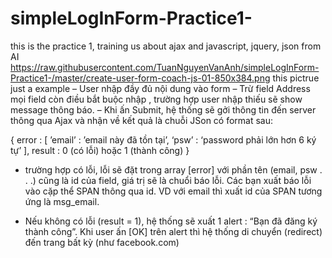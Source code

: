 # simpleLogInForm-Practice1-
this is the practice 1, training us about ajax and javascript, jquery, json from AI 
https://raw.githubusercontent.com/TuanNguyenVanAnh/simpleLogInForm-Practice1-/master/create-user-form-coach-js-01-850x384.png
this pictrue just a example 
– User nhập đầy đủ nội dung vào form
– Trừ field Address mọi field còn điều bắt buộc nhập , trường hợp user nhập thiếu sẽ show message thông báo.
– Khi ấn Submit, hệ thống sẽ gởi thông tin đến server thông qua Ajax và nhận về kết quả là chuỗi JSon có format sau:

{ error : [
        ’email’ : ’email này đã tồn tại’,
        ‘psw’ : ‘password phải lớn hơn 6 ký tự’
],
         result : 0 (có lỗi) hoặc 1 (thành công) 
}   

+ trường hợp có lỗi, lỗi sẽ đặt trong array [error] với phần tên  (email, psw . . .) cũng là id của field, giá trị sẽ là chuổi báo lỗi. Các bạn xuất báo lỗi vào cặp thể SPAN thông qua id. VD với email thì xuất id của SPAN tương ứng là msg_email.

+ Nếu không có lỗi (result = 1), hệ thống sẽ xuất 1 alert : “Bạn đã đăng ký thành công”. Khi user ấn [OK] trên alert thì hệ thống di chuyển (redirect) đến trang bất kỳ (như facebook.com)
